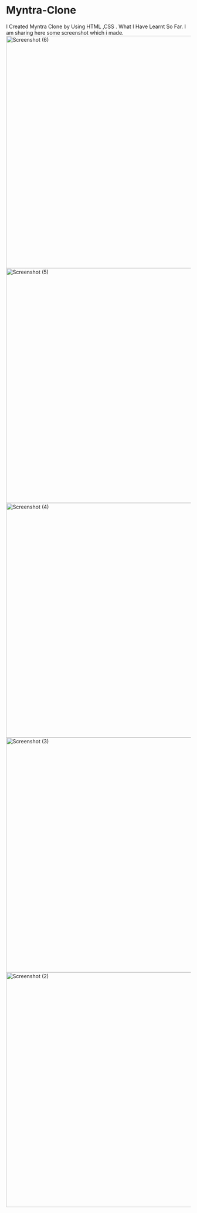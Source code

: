# Myntra-Clone
I Created Myntra Clone by Using HTML ,CSS . What I Have Learnt So Far.
I am sharing here some screenshot which i made.
<img width="1342" height="633" alt="Screenshot (6)" src="https://github.com/user-attachments/assets/01bfdf05-a436-4ff4-bd41-643cb1e0b179" />
<img width="1348" height="640" alt="Screenshot (5)" src="https://github.com/user-attachments/assets/14b4b237-3fe7-4767-94d7-59b3552d223f" />
<img width="1351" height="639" alt="Screenshot (4)" src="https://github.com/user-attachments/assets/38b4834a-de1d-44ff-afe2-d5f5f36ba631" />
<img width="1339" height="640" alt="Screenshot (3)" src="https://github.com/user-attachments/assets/b4c80d43-943a-4f38-868c-9e1851f96a9a" />
<img width="1350" height="640" alt="Screenshot (2)" src="https://github.com/user-attachments/assets/7cd3abe9-110a-48ab-a548-c3bd6cfda266" />

